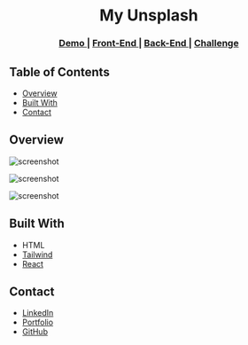 <!-- Please update value in the {}  -->

<h1 align="center">My Unsplash</h1>
<div align="center">
  <h3>
    <a href="https://el7amrawy.github.io/my-unsplash/" target="_blank">
      Demo
    </a>
    <span> | </span>
    <a href="https://github.com/el7amrawy/my-unsplash" target="_blank">
      Front-End
    </a>
    <span> | </span>
    <a href="https://github.com/el7amrawy/my-unsplash-api" target="_blank">
      Back-End
    </a>
    <span> | </span>
    <a href="https://devchallenges.io/challenges/rYyhwJAxMfES5jNQ9YsP" target="_blank">
      Challenge
    </a>
  </h3>
</div>
<!-- TABLE OF CONTENTS -->

## Table of Contents

- [Overview](#overview)
- [Built With](#built-with)
- [Contact](#contact)

<!-- OVERVIEW -->

## Overview

![screenshot](https://i.postimg.cc/Y9nFQFt9/screencapture-127-0-0-1-5173-2022-09-28-20-27-05.jpg)

![screenshot](https://i.postimg.cc/7P9sQtZG/2.png)

![screenshot](https://i.postimg.cc/G2hYBKwV/3.png)

## Built With

<!-- This section should list any major frameworks that you built your project using. Here are a few examples.-->

- HTML
- [Tailwind](https://tailwindcss.com/)
- [React](https://reactjs.org/)

## Contact

- [LinkedIn](https://www.linkedin.com/in/aly-hamdy/)
- [Portfolio](https://el7amrawy.github.io/portfolio/)
- [GitHub](https://github.com/el7amrawy/)
